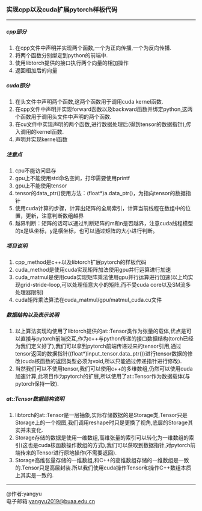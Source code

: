 ### 实现cpp以及cuda扩展pytorch样板代码
---
##### cpp部分
1. 在cpp文件中声明并实现两个函数,一个为正向传播,一个为反向传播.
2. 将两个函数分别绑定到python的前端中.
3. 使用libtorch提供的接口执行两个向量的相加操作
4. 返回相加后的向量
##### cuda部分
1. 在头文件中声明两个函数,这两个函数用于调用cuda kernel函数.
2. 在cpp文件中声明并实现forward函数以及backward函数并绑定python,这两个函数用于调用头文件中声明的两个函数.
3. 在cu文件中实现声明的两个函数,进行数据处理后(得到tensor的数据指针),传入调用的kernel函数.
4. 声明并实现kernel函数
##### 注意点
1. cpu不能访问显存
2. gpu上不能使用std命名空间，打印需要使用printf
3. gpu上不能使用tensor
4. tensor的data_ptr()使用方法：(float*)a.data_ptr<float>()，为指向tensor的数据指针
5. 使用cuda计算的步骤，计算出矩阵的全局索引，计算当前线程在数组中的位置，更新，注意判断数组越界
6. 越界判断：矩阵的话可以通过判断矩阵的m和n是否越界，注意cuda线程模型的x是纵坐标，y是横坐标，也可以通过矩阵的大小进行判断。
##### 项目说明
1. cpp_method是c++以及libtorch扩展pytorch的样板代码
2. cuda_method是使用cuda实现矩阵加法使用gpu并行运算进行加速
3. cuda_matmul是使用cuda实现矩阵乘法使用gpu并行运算进行加速(以上均实现grid-stride-loop,可以处理任意大小的矩阵,而不受cuda core以及SM流多处理器限制)
4. cuda矩阵乘法算法在cuda_matmul/gpu/matmul_cuda.cu文件
##### 数据结构以及表示说明
1. 以上算法实现均使用了libtorch提供的at::Tensor类作为张量的载体,优点是可以直接与pytorch前端交互,作为c++与python传递的接口数据结构(torch已经为我们定义好了),我们可以拿到pytorch前端传递过来的tensor引用,通过tensor返回的数据指针((float*)input_tensor.data_ptr<float>())进行tensor数据的修改(cuda核函数的返回类型必须为void,所以只能通过传递指针进行修改).
2. 当然我们可以不使用tensor,我们可以使用c++的多维数组,仍然可以使用cuda加速计算,此项目作为pytorch的扩展,所以使用了at::Tensor作为数据载体(与pytorch保持一致).
##### at::Tensor数据结构说明
1. libtorch的at::Tensor是一层抽象,实际存储数据的是Storage类,Tensor只是Storage上的一个视图,我们调用reshape时只是更换了视角,底层的Storage其实并未变化.
2. Storage存储的数据是使用一维数组,高维张量的索引可以转化为一维数组的索引(这也是cuda核函数操作数组的方式),我们可以获取到数据指针,对pytorch前端传来的Tensor进行原地操作(不需要返回).
3. Storage高维张量存储的一维数组,和C++的高维数组存储的一维数组是一致的.Tensor只是高层封装.所以我们使用cuda操作Tensor和操作C++数组本质上其实是一致的.
---
@作者:yangyu  
电子邮箱:yangyu2019@buaa.edu.cn
